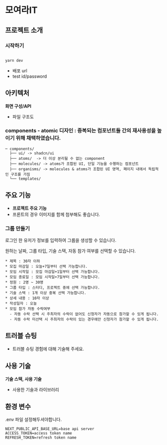 # 모여라IT 
## 프로젝트 소개

### 시작하기

```bash

yarn dev

```

- 배포 url
- test id/password

## 아키텍처

**화면 구성/API**

- 파일 구조도

### components - atomic 디자인 : 중복되는 컴포넌트들 간의 재사용성을 높이기 위해 채택하였습니다. 
```
─ components/
  ├── ui/ -> shadcn/ui 
  ├── atoms/  -> 더 이상 분리될 수 없는 component
  ├── molecules/ -> atoms가 조합된 UI, 단일 기능을 수행하는 컴포넌트 
  ├── organisms/ -> molecules & atoms가 조합된 UI 영역, 페이지 내에서 독립적인 구조를 가짐
  └── templates/

```

## 주요 기능

- **프로젝트 주요 기능**
- 프론트의 경우 이미지를 함께 첨부해도 좋습니다.

### 그룹 만들기

로그인 한 유저가 정보를 입력하여 그룹을 생성할 수 있습니다.

원하는 날짜, 그룹 타입, 기술 스택, 자동 참가 여부를 선택할 수 있습니다.
```
* 제목 : 30자 이하
* 모집 마감일 : 오늘+7일부터 선택 가능합니다.
* 모임 시작일 : 모집 마감일+1일부터 선택 가능합니다.
* 모임 종료일 : 모임 시작일+7일부터 선택 가능합니다.
* 정원 : 2명 ~ 30명
* 그룹 타입 : 스터디, 프로젝트 중에 선택 가능합니다.
* 기술 스택 : 1개 이상 중복 선택 가능합니다.
* 상세 내용 : 10자 이상
* 작성일자 : 오늘
* 모임 참가 자동 수락여부
  - 자동 수락 선택 시 주최자의 수락이 없어도 신청자가 자동으로 참가할 수 있게 됩니다.
  - 자동 수락 미선택 시 주최자의 수락이 있는 경우에만 신청자가 참가할 수 있게 됩니다.
```


## 트러블 슈팅

- 트러블 슈팅 경험에 대해 기술해 주세요.

## 사용 기술

**기술 스택, 사용 기술**

- 사용한 기술과 라이브러리

## 환경 변수
.env 파일 설정해두셔야합니다. 

```
NEXT_PUBLIC_API_BASE_URL=base api server
ACCESS_TOKEN=access token name
REFRESH_TOKEN=refresh token name
```